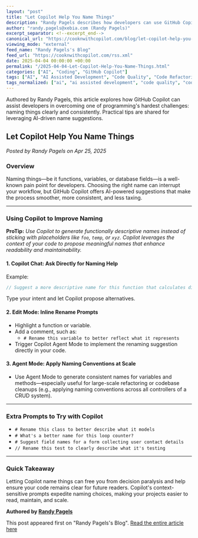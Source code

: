 ```yaml
---
layout: "post"
title: "Let Copilot Help You Name Things"
description: "Randy Pagels describes how developers can use GitHub Copilot to generate better names for functions, variables, and other code elements. The article provides practical suggestions for using Copilot’s chat, edit, and agent modes to improve naming consistency and code clarity across your projects."
author: "randy.pagels@xebia.com (Randy Pagels)"
excerpt_separator: <!--excerpt_end-->
canonical_url: "https://cooknwithcopilot.com/blog/let-copilot-help-you-name-things.html"
viewing_mode: "external"
feed_name: "Randy Pagels's Blog"
feed_url: "https://cooknwithcopilot.com/rss.xml"
date: 2025-04-04 00:00:00 +00:00
permalink: "/2025-04-04-Let-Copilot-Help-You-Name-Things.html"
categories: ["AI", "Coding", "GitHub Copilot"]
tags: ["AI", "AI Assisted Development", "Code Quality", "Code Refactoring", "Coding", "Copilot Agent Mode", "Copilot Chat", "Developer Productivity", "Function Naming", "GitHub Copilot", "Naming Conventions", "Posts", "Variable Naming"]
tags_normalized: ["ai", "ai assisted development", "code quality", "code refactoring", "coding", "copilot agent mode", "copilot chat", "developer productivity", "function naming", "github copilot", "naming conventions", "posts", "variable naming"]
---
```


Authored by Randy Pagels, this article explores how GitHub Copilot can assist developers in overcoming one of programming's hardest challenges: naming things clearly and consistently. Practical tips are shared for leveraging AI-driven name suggestions.<!--excerpt_end-->

## Let Copilot Help You Name Things

*Posted by Randy Pagels on Apr 25, 2025*

### Overview

Naming things—be it functions, variables, or database fields—is a well-known pain point for developers. Choosing the right name can interrupt your workflow, but GitHub Copilot offers AI-powered suggestions that make the process smoother, more consistent, and less taxing.

---

### Using Copilot to Improve Naming

**ProTip:**
*Use Copilot to generate functionally descriptive names instead of sticking with placeholders like `foo`, `temp`, or `xyz`. Copilot leverages the context of your code to propose meaningful names that enhance readability and maintainability.*

#### 1. Copilot Chat: Ask Directly for Naming Help

Example:

```js
// Suggest a more descriptive name for this function that calculates discount based on user role and cart total
```

Type your intent and let Copilot propose alternatives.

#### 2. Edit Mode: Inline Rename Prompts

- Highlight a function or variable.
- Add a comment, such as:
  - `# Rename this variable to better reflect what it represents`
- Trigger Copilot Agent Mode to implement the renaming suggestion directly in your code.

#### 3. Agent Mode: Apply Naming Conventions at Scale

- Use Agent Mode to generate consistent names for variables and methods—especially useful for large-scale refactoring or codebase cleanups (e.g., applying naming conventions across all controllers of a CRUD system).

---

### Extra Prompts to Try with Copilot

- `# Rename this class to better describe what it models`
- `# What's a better name for this loop counter?`
- `# Suggest field names for a form collecting user contact details`
- `// Rename this test to clearly describe what it's testing`

---

### Quick Takeaway

Letting Copilot name things can free you from decision paralysis and help ensure your code remains clear for future readers. Copilot's context-sensitive prompts expedite naming choices, making your projects easier to read, maintain, and scale.

**Authored by [Randy Pagels](mailto:randy.pagels@xebia.com)**

This post appeared first on "Randy Pagels's Blog". [Read the entire article here](https://cooknwithcopilot.com/blog/let-copilot-help-you-name-things.html)
